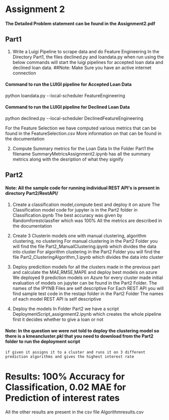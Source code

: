 # Assignment 2

#### The Detailed Problem statement can be found in the Assignment2.pdf 

## Part1
  1. Write a Luigi Pipeline to scrape data and do Feature Engineering
  In the Directory Part1, the files declined.py and loandata.py when run using the below commands will start the luigi pipelines for     accepted loan data and declined loan data.
  ##Note: Make Sure you have an active internet connection

  #### Command to run the LUIGI pipeline for Accepted Loan Data 
  python loandata.py --local-scheduler FeatureEngineering

  #### Command to run the LUIGI pipeline for Declined Loan Data
  python declined.py --local-scheduler DeclinedFeatureEngineering
  
  For the Feature Selection we have computed various metrics that can be found in the FeatureSelection.csv
  More information on that can be found in the documentation
  
  2. Compute Summary metrics for the Loan Data
  In the Folder Part1 the filename SummaryMetricsAssignment2.ipynb has all the summary metrics along with the desription of what they signify
  
## Part2 
  #### Note: All the sample code for running individual REST API's is present in directory Part2/RestAPI/
  
  1. Create a classification model,compute best  and deploy it on azure
    The Classification model code for jupyter is in the Part2 folder in Classification.ipynb
    The best accuracy was given by Randomforestclassfier which was 100%
    All the metrics are described in the documentation
  
  2. Create 3 Clusterin models one with manual clustering, algorithm clustering, no clustering
      For manual clustering in the Part2 Folder you will find the file Part2_ManualClustering.ipynb which divides the data into cluster
      For algorithm clustering in the Part2 Folder you will find the file Part2_ClusteringAlgorithm_1.ipynb which divides the data into cluster
  3. Deploy predicition models for all the clusters made in the previous part and calculate the MAE,RMSE,MAPE and deploy best models on azure
    We deployed 9 prediction models on Azure for every cluster made initial evaluation of models on jupyter can be found in the Part2 Folder. The names of the IPYNB Files are self descriptive 
    For Each REST API you will find sample test code in the restapi folder in the Part2 Folder 
    The names of each model REST API is self descriptive
    
  4. Deploy the models
    In Folder Part2 we have a script DeploymentScript_assignment2.ipynb which creates the whole pipeline
    first it decides whether to give a loan or not
#### Note: In the question we were not told to deploy the clustering model so there is a kmeancluster.pkl that you need to download from the Part2 folder to run the deployment script
    if given it assigns it to a cluster and runs it on 3 different prediction algorithms and gives the highest interest rate
    
# Results: 100% Accuracy for Classification, 0.02 MAE for Prediction of interest rates
All the other results are present in the csv file Algorithmresults.csv

    
    
    
